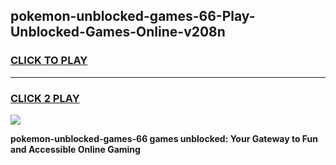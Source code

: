 
## pokemon-unblocked-games-66-Play-Unblocked-Games-Online-v208n
<h3>
<a href="https://premium76.site?title=pokemon-unblocked-games-66&ref=25A">CLICK TO PLAY</a></h3>
<hr>

<h3>
<a href="https://premium76.site?title=pokemon-unblocked-games-66&ref=25A">CLICK 2 PLAY</a>
  
</h3>

<a href="https://premium76.site?title=pokemon-unblocked-games-66&ref=25A"><img src="https://clearcache.store/games.png"></a>


**pokemon-unblocked-games-66 games unblocked: Your Gateway to Fun and Accessible Online Gaming**

